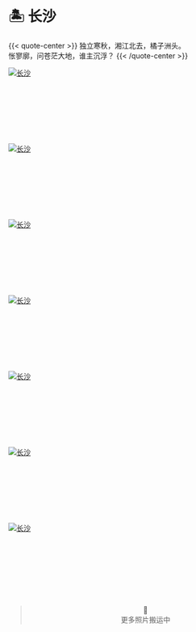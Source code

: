 # 🏝️ 长沙


{{< quote-center >}}
独立寒秋，湘江北去，橘子洲头。<br>
怅寥廓，问苍茫大地，谁主沉浮？
{{< /quote-center >}}

<div class="group-picture">
  <div class="group3-picture-cover">
    <a class="lightgallery" href="https://z1.ax1x.com/2023/11/09/pi3y1rn.jpg" title="长沙" data-thumbnail="https://z1.ax1x.com/2023/11/09/pi3y1rn.jpg">
    <img loading="lazy" src="https://z1.ax1x.com/2023/11/09/pi3y1rn.jpg" sizes="auto" alt="长沙"></a>
  </div>
  <div class="group3-picture-cover">
    <a class="lightgallery" href="https://z1.ax1x.com/2023/11/09/pi3yu8g.jpg" title="长沙" data-thumbnail="https://z1.ax1x.com/2023/11/09/pi3yu8g.jpg">
    <img loading="lazy" src="https://z1.ax1x.com/2023/11/09/pi3yu8g.jpg" sizes="auto" alt="长沙"></a>
  </div>
  <div class="group3-picture-cover">
    <a class="lightgallery" href="https://z1.ax1x.com/2023/11/09/pi3ylKs.jpg" title="长沙" data-thumbnail="https://z1.ax1x.com/2023/11/09/pi3ylKs.jpg">
    <img loading="lazy" src="https://z1.ax1x.com/2023/11/09/pi3ylKs.jpg" sizes="auto" alt="长沙"></a>
  </div>
</div>

<!-- <center><b>橘子洲外景</b></center> -->

<div class="group-picture">
  <div class="group1-picture-cover">
    <a class="lightgallery" href="https://z1.ax1x.com/2023/11/09/pi3yMvj.jpg" title="长沙" data-thumbnail="https://z1.ax1x.com/2023/11/09/pi3yMvj.jpg">
    <img loading="lazy" src="https://z1.ax1x.com/2023/11/09/pi3yMvj.jpg" sizes="auto" alt="长沙"></a>
  </div>
</div>

<div class="group-picture">
  <div class="group-picture-cover">
    <a class="lightgallery" href="https://z1.ax1x.com/2023/11/09/pi3yK2Q.jpg" title="长沙" data-thumbnail="https://z1.ax1x.com/2023/11/09/pi3yK2Q.jpg">
    <img loading="lazy" src="https://z1.ax1x.com/2023/11/09/pi3yK2Q.jpg" sizes="auto" alt="长沙"></a>
  </div>
  <div class="group-picture-cover">
    <a class="lightgallery" href="https://z1.ax1x.com/2023/11/09/pi3ynPS.jpg" title="长沙" data-thumbnail="https://z1.ax1x.com/2023/11/09/pi3ynPS.jpg">
    <img loading="lazy" src="https://z1.ax1x.com/2023/11/09/pi3ynPS.jpg" sizes="auto" alt="长沙"></a>
  </div>
</div>

<div class="group-picture">
  <div class="group1-picture-cover">
    <a class="lightgallery" href="https://z1.ax1x.com/2023/10/29/pie5xDx.jpg" title="长沙" data-thumbnail="https://z1.ax1x.com/2023/10/29/pie5xDx.jpg">
    <img loading="lazy" src="https://z1.ax1x.com/2023/10/29/pie5xDx.jpg" sizes="auto" alt="长沙"></a>
  </div>
</div>

> <center>🔐<br>更多照片搬运中</center>





